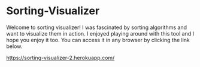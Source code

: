# Sorting-Visualizer

Welcome to sorting visualizer! I was fascinated by sorting algorithms and want to visualize them in action. I enjoyed playing around with this tool and I hope you enjoy it too. You can access it in any browser by clicking the link below.

https://sorting-visualizer-2.herokuapp.com/
